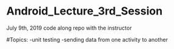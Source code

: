 # Android_Lecture_3rd_Session
July 9th, 2019 code along repo with the instructor


#Topics:
-unit testing
-sending data from one activity to another
